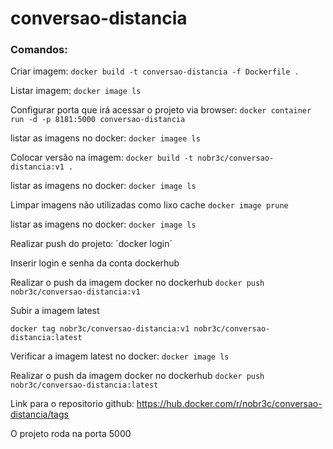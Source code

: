 # conversao-distancia

### Comandos:

Criar imagem:
`docker build -t conversao-distancia -f Dockerfile . `

Listar imagem:
`docker image ls`

Configurar porta que irá acessar o projeto via browser:
`docker container run -d -p 8181:5000 conversao-distancia`

listar as imagens no docker:
`docker imagee ls`

Colocar versão na imagem:
`docker build -t nobr3c/conversao-distancia:v1 . `

listar as imagens no docker:
`docker image ls`

Limpar imagens não utilizadas como lixo cache
`docker image prune`

listar as imagens no docker:
`docker image ls`

Realizar push do projeto:
´docker login´

Inserir login e senha da conta dockerhub

Realizar o push da imagem docker no dockerhub
`docker push nobr3c/conversao-distancia:v1`

Subir a imagem latest

`docker tag nobr3c/conversao-distancia:v1 nobr3c/conversao-distancia:latest`

Verificar a imagem latest no docker:
`docker image ls`

Realizar o push da imagem docker no dockerhub
`docker push nobr3c/conversao-distancia:latest`

Link para o repositorio github: https://hub.docker.com/r/nobr3c/conversao-distancia/tags

O projeto roda na porta 5000
